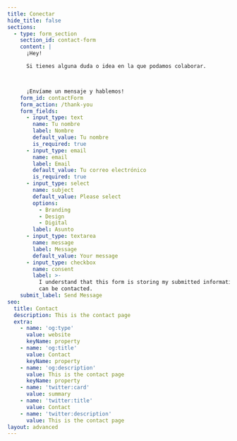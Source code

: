 ```yaml
---
title: Conectar
hide_title: false
sections:
  - type: form_section
    section_id: contact-form
    content: |
      ¡Hey!

      Si tienes alguna duda o idea en la que podamos colaborar. 



      ¡Envíame un mensaje y hablemos!
    form_id: contactForm
    form_action: /thank-you
    form_fields:
      - input_type: text
        name: Tu nombre
        label: Nombre
        default_value: Tu nombre
        is_required: true
      - input_type: email
        name: email
        label: Email
        default_value: Tu correo electrónico
        is_required: true
      - input_type: select
        name: subject
        default_value: Please select
        options:
          - Branding
          - Design
          - Digital
        label: Asunto
      - input_type: textarea
        name: message
        label: Message
        default_value: Your message
      - input_type: checkbox
        name: consent
        label: >-
          I understand that this form is storing my submitted information so I
          can be contacted.
    submit_label: Send Message
seo:
  title: Contact
  description: This is the contact page
  extra:
    - name: 'og:type'
      value: website
      keyName: property
    - name: 'og:title'
      value: Contact
      keyName: property
    - name: 'og:description'
      value: This is the contact page
      keyName: property
    - name: 'twitter:card'
      value: summary
    - name: 'twitter:title'
      value: Contact
    - name: 'twitter:description'
      value: This is the contact page
layout: advanced
---
```

